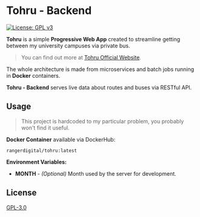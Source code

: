 # Tohru - Backend

[![License: GPL v3](https://img.shields.io/badge/License-GPLv3-blue.svg)](https://www.gnu.org/licenses/gpl-3.0)

**Tohru** is a simple **Progressive Web App** created to streamline getting between my university campuses via private bus.

> You can find out more at [Tohru Official Website](https://tohru.bednarski.dev).

The whole architecture is made from microservices and batch jobs running in **Docker** containers.

**Tohru - Backend** serves live data about routes and buses via RESTful API.

## Usage

> This project is hardcoded to my particular problem, you probably won't find it useful.

**Docker Container** available via DockerHub:

```
rangerdigital/tohru:latest
```

**Environment Variables:**

- **MONTH** - _(Optional)_ Month used by the server for development.

## License

[GPL-3.0](https://choosealicense.com/licenses/gpl-3.0/)

